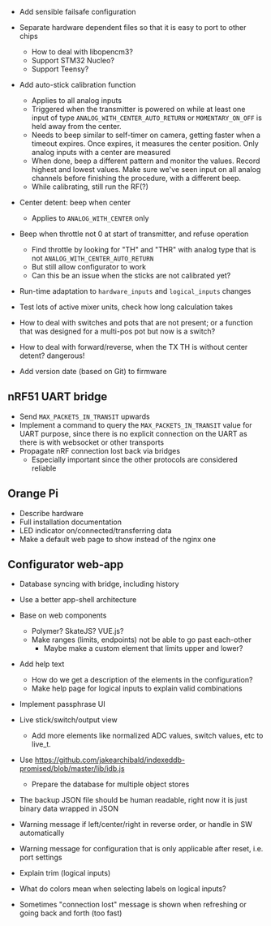
- Add sensible failsafe configuration

- Separate hardware dependent files so that it is easy to port to other chips
  - How to deal with libopencm3?
  - Support STM32 Nucleo?
  - Support Teensy?

- Add auto-stick calibration function
    - Applies to all analog inputs
    - Triggered when the transmitter is powered on while at least one input
      of type `ANALOG_WITH_CENTER_AUTO_RETURN` or `MOMENTARY_ON_OFF` is
      held away from the center.
    - Needs to beep similar to self-timer on camera, getting faster when a
      timeout expires. Once expires, it measures the center position.
      Only analog inputs with a center are measured
    - When done, beep a different pattern and monitor the values. Record highest
      and lowest values. Make sure we've seen input on all analog channels
      before finishing the procedure, with a different beep.
    - While calibrating, still run the RF(?)

- Center detent: beep when center
  - Applies to `ANALOG_WITH_CENTER` only

- Beep when throttle not 0 at start of transmitter, and refuse operation
  - Find throttle by looking for "TH" and "THR" with analog type that is not `ANALOG_WITH_CENTER_AUTO_RETURN`
  - But still allow configurator to work
  - Can this be an issue when the sticks are not calibrated yet?

- Run-time adaptation to `hardware_inputs` and `logical_inputs` changes

- Test lots of active mixer units, check how long calculation takes


- How to deal with switches and pots that are not present; or a function that was designed for a multi-pos pot but now is a switch?
- How to deal with forward/reverse, when the TX TH is without center detent? dangerous!

- Add version date (based on Git) to firmware


## nRF51 UART bridge

- Send `MAX_PACKETS_IN_TRANSIT` upwards
- Implement a command to query the `MAX_PACKETS_IN_TRANSIT` value for UART purpose, since there is no explicit connection on the UART as there is with websocket or other transports
- Propagate nRF connection lost back via bridges
  - Especially important since the other protocols are considered reliable


## Orange Pi

- Describe hardware
- Full installation documentation
- LED indicator on/connected/transferring data
- Make a default web page to show instead of the nginx one


## Configurator web-app
- Database syncing with bridge, including history

- Use a better app-shell architecture
- Base on web components
  - Polymer? SkateJS? VUE.js?
  - Make ranges (limits, endpoints) not be able to go past each-other
    - Maybe make a custom element that limits upper and lower?

- Add help text
  - How do we get a description of the elements in the configuration?
  - Make help page for logical inputs to explain valid combinations

- Implement passphrase UI

- Live stick/switch/output view
  - Add more elements like normalized ADC values, switch values, etc to live_t.

- Use https://github.com/jakearchibald/indexeddb-promised/blob/master/lib/idb.js
  - Prepare the database for multiple object stores

- The backup JSON file should be human readable, right now it is just binary data wrapped in JSON

- Warning message if left/center/right in reverse order, or handle in SW automatically
- Warning message for configuration that is only applicable after reset, i.e. port settings
- Explain trim (logical inputs)
- What do colors mean when selecting labels on logical inputs?

- Sometimes "connection lost" message is shown when refreshing or going back and forth (too fast)